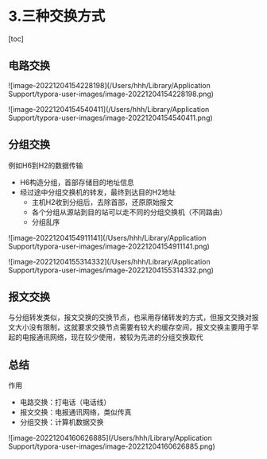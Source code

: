 # 3.三种交换方式

[toc]

## 电路交换

![image-20221204154228198](/Users/hhh/Library/Application Support/typora-user-images/image-20221204154228198.png)

![image-20221204154540411](/Users/hhh/Library/Application Support/typora-user-images/image-20221204154540411.png)

## 分组交换

例如H6到H2的数据传输

- H6构造分组，首部存储目的地址信息
- 经过途中分组交换机的转发，最终到达目的H2地址
  - 主机H2收到分组后，去除首部，还原原始报文
  - 各个分组从源站到目的站可以走不同的分组交换机（不同路由）
  - 分组乱序

![image-20221204154911141](/Users/hhh/Library/Application Support/typora-user-images/image-20221204154911141.png)

![image-20221204155314332](/Users/hhh/Library/Application Support/typora-user-images/image-20221204155314332.png)

## 报文交换

与分组转发类似，报文交换的交换节点，也采用存储转发的方式，但报文交换对报文大小没有限制，这就要求交换节点需要有较大的缓存空间，报文交换主要用于早起的电报通讯网络，现在较少使用，被较为先进的分组交换取代

## 总结

作用

- 电路交换：打电话（电话线）
- 报文交换：电报通讯网络，类似传真
- 分组交换：计算机数据交换

![image-20221204160626885](/Users/hhh/Library/Application Support/typora-user-images/image-20221204160626885.png)